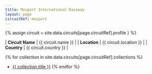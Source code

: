 ```yaml
---
title: Mosport International Raceway
layout: page
circuitRef: mosport
---
```


{% assign circuit = site.data.circuits[page.circuitRef].profile } %}

| **Circuit Name** | {{ circuit.name }}     |
| **Location**     | {{ circuit.location }} |
| **Country**      | {{ circuit.country }}  |

{% for collection in site.data.circuits[page.circuitRef].collections %}
- [{{ collection.title }}]({{collection.url}})
{% endfor %}
